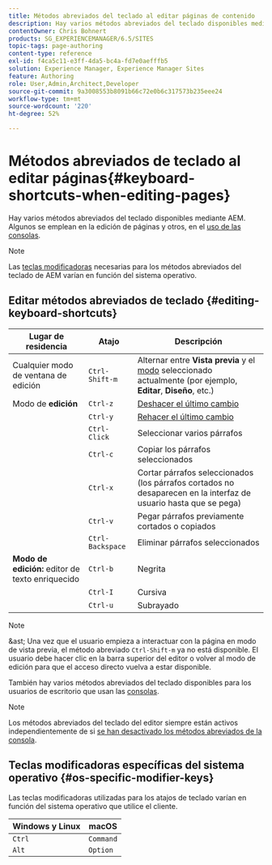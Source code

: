 ```yaml
---
title: Métodos abreviados del teclado al editar páginas de contenido
description: Hay varios métodos abreviados del teclado disponibles mediante AEM, incluidos algunos para la edición de páginas
contentOwner: Chris Bohnert
products: SG_EXPERIENCEMANAGER/6.5/SITES
topic-tags: page-authoring
content-type: reference
exl-id: f4ca5c11-e3ff-4da5-bc4a-fd7e0aefffb5
solution: Experience Manager, Experience Manager Sites
feature: Authoring
role: User,Admin,Architect,Developer
source-git-commit: 9a3008553b8091b66c72e0b6c317573b235eee24
workflow-type: tm+mt
source-wordcount: '220'
ht-degree: 52%

---
```


# Métodos abreviados de teclado al editar páginas{#keyboard-shortcuts-when-editing-pages}

Hay varios métodos abreviados del teclado disponibles mediante AEM. Algunos se emplean en la edición de páginas y otros, en el [uso de las consolas](/help/sites-authoring/keyboard-shortcuts.md).

>[!NOTE]
>
>Las [teclas modificadoras](/help/sites-authoring/page-authoring-keyboard-shortcuts.md#os-specific-modifier-keys) necesarias para los métodos abreviados del teclado de AEM varían en función del sistema operativo.

## Editar métodos abreviados de teclado {#editing-keyboard-shortcuts}

| Lugar de residencia | Atajo | Descripción |
|---|---|---|
| Cualquier modo de ventana de edición | `Ctrl-Shift-m` | Alternar entre **Vista previa** y el [modo](/help/sites-authoring/author-environment-tools.md#page-modes)</a> seleccionado actualmente (por ejemplo, **Editar**, **Diseño**, etc.) |
| Modo de **edición** | `Ctrl-z` | [Deshacer el último cambio](/help/sites-authoring/editing-content.md#undoing-and-redoing-page-edits) |
|  | `Ctrl-y` | [Rehacer el último cambio](/help/sites-authoring/editing-content.md#undoing-and-redoing-page-edits) |
|  | `Ctrl-Click` | Seleccionar varios párrafos |
|  | `Ctrl-c` | Copiar los párrafos seleccionados |
|  | `Ctrl-x` | Cortar párrafos seleccionados (los párrafos cortados no desaparecen en la interfaz de usuario hasta que se pega) |
|  | `Ctrl-v` | Pegar párrafos previamente cortados o copiados |
|  | `Ctrl-Backspace` | Eliminar párrafos seleccionados |
| **Modo de edición:** editor de texto enriquecido | `Ctrl-b` | Negrita |
|  | `Ctrl-I` | Cursiva |
|  | `Ctrl-u` | Subrayado |

>[!NOTE]
>
>&amp;ast; Una vez que el usuario empieza a interactuar con la página en modo de vista previa, el método abreviado `Ctrl-Shift-m` ya no está disponible. El usuario debe hacer clic en la barra superior del editor o volver al modo de edición para que el acceso directo vuelva a estar disponible.

También hay varios métodos abreviados del teclado disponibles para los usuarios de escritorio que usan las [consolas](/help/sites-authoring/keyboard-shortcuts.md).

>[!NOTE]
>
Los métodos abreviados del teclado del editor siempre están activos independientemente de si [se han desactivado los métodos abreviados de la consola](/help/sites-authoring/keyboard-shortcuts.md#deactivating-keyboard-shortcuts).

## Teclas modificadoras específicas del sistema operativo {#os-specific-modifier-keys}

Las teclas modificadoras utilizadas para los atajos de teclado varían en función del sistema operativo que utilice el cliente.

| Windows y Linux | macOS |
|---|---|
| `Ctrl` | `Command` |
| `Alt` | `Option` |
